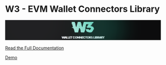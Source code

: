 # W3 - EVM Wallet Connectors Library

![](./w3-banner.png)

[Read the Full Documentation](https://w3-docs.vercel.app/)

[Demo](https://glitch-txs-w3.vercel.app/)